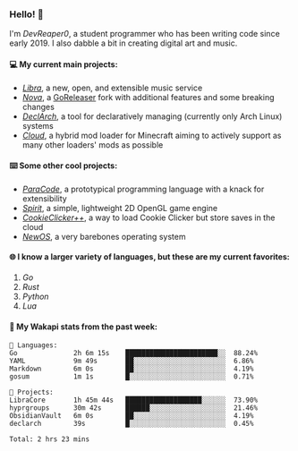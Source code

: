 ### Hello! 👋

I'm _DevReaper0_, a student programmer who has been writing code since early 2019. I also dabble a bit in creating digital art and music.

#### 💻 My current main projects:

-   _[Libra](https://github.com/LibraMusic)_, a new, open, and extensible music service
-   _[Nova](https://github.com/LibraMusic/Nova)_, a [GoReleaser](https://github.com/goreleaser/goreleaser) fork with additional features and some breaking changes
-   _[DeclArch](https://github.com/DevReaper0/declarch)_, a tool for declaratively managing (currently only Arch Linux) systems
-   _[Cloud](https://github.com/CloudLoaderMC/CloudLoader)_, a hybrid mod loader for Minecraft aiming to actively support as many other loaders' mods as possible

#### ⌨️ Some other cool projects:

-   _[ParaCode](https://github.com/ParaCodeLang/ParaCode)_, a prototypical programming language with a knack for extensibility
-   _[Spirit](https://gitlab.com/DevReaper0/SpiritEngine)_, a simple, lightweight 2D OpenGL game engine
-   _[CookieClicker++](https://github.com/DevReaper0/CookieClickerPlusPlus)_, a way to load Cookie Clicker but store saves in the cloud
-   _[NewOS](https://github.com/DevReaper0/NewOS)_, a very barebones operating system

#### 🌐 I know a larger variety of languages, but these are my current favorites:

1. _Go_
2. _Rust_
3. _Python_
4. _Lua_

#### 📡 My Wakapi stats from the past week:

```text
💾 Languages:
Go              2h 6m 15s    ███████████████████████░░  88.24%
YAML            9m 49s       ██░░░░░░░░░░░░░░░░░░░░░░░  6.86%
Markdown        6m 0s        ██░░░░░░░░░░░░░░░░░░░░░░░  4.19%
gosum           1m 1s        █░░░░░░░░░░░░░░░░░░░░░░░░  0.71%

💼 Projects:
LibraCore       1h 45m 44s   ███████████████████░░░░░░  73.90%
hyprgroups      30m 42s      ██████░░░░░░░░░░░░░░░░░░░  21.46%
ObsidianVault   6m 0s        ██░░░░░░░░░░░░░░░░░░░░░░░  4.19%
declarch        39s          █░░░░░░░░░░░░░░░░░░░░░░░░  0.45%

Total: 2 hrs 23 mins
```

